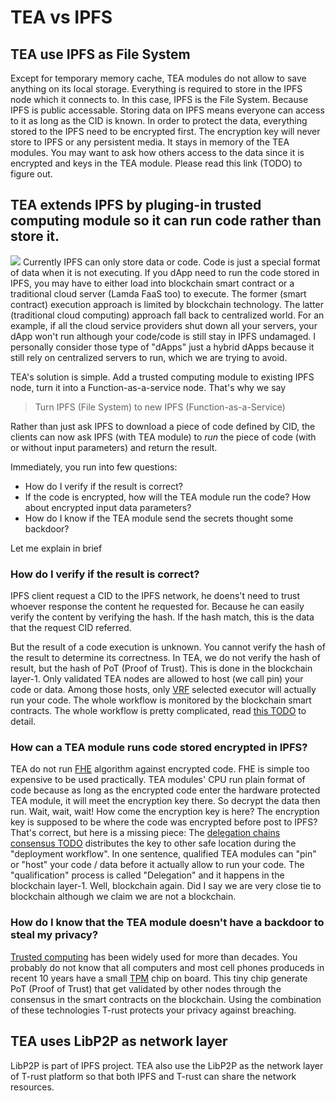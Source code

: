 # TEA vs IPFS
## TEA use IPFS as File System
Except for temporary memory cache, TEA modules do not allow to save anything on its local storage. Everything is required to store in the IPFS node which it connects to.
In this case, IPFS is the File System. Because IPFS is public accessable. Storing data on IPFS means everyone can access to it as long as the CID is known. In order to protect the data, everything stored to the IPFS need to be encrypted first. The encryption key will never store to IPFS or any persistent media. It stays in memory of the TEA modules. You may want to ask how others access to the data since it is encrypted and keys in the TEA module. Please read this link (TODO) to figure out.

## TEA extends IPFS by pluging-in trusted computing module so it can run code rather than store it.
![](https://github.com/tearust/tea-docs/blob/main/res/tea-on-top-of-ipfs.png?raw=true)
Currently IPFS can only store data or code. Code is just a special format of data when it is not executing. If you dApp need to run the code stored in IPFS, you may have to either load into blockchain smart contract or a traditional cloud server (Lamda FaaS too) to execute. The former (smart contract) execution approach is limited by blockchain technology. The latter (traditional cloud computing) approach fall back to centralized world. For an example, if all the cloud service providers shut down all your servers, your dApp won't run although your code/code is still stay in IPFS undamaged. I personally consider those type of "dApps" just a hybrid dApps because it still rely on centralized servers to run, which we are trying to avoid.

TEA's solution is simple. Add a trusted computing module to existing IPFS node, turn it into a Function-as-a-service node. That's why we say
> Turn IPFS (File System) to new IPFS (Function-as-a-Service)

Rather than just ask IPFS to download a piece of code defined by CID, the clients can now ask IPFS (with TEA module) to *run* the piece of code (with or without input parameters) and return the result.

Immediately, you run into few questions:
- How do I verify if the result is correct?
- If the code is encrypted, how will the TEA module run the code? How about encrypted input data parameters?
- How do I know if the TEA module send the secrets thought some backdoor?

Let me explain in brief
### How do I verify if the result is correct?
IPFS client request a CID to the IPFS network, he doens't need to trust whoever response the content he requested for. Because he can easily verify the content by verifying the hash. If the hash match, this is the data that the request CID referred.

But the result of a code execution is unknown. You cannot verify the hash of the result to determine its correctness. In TEA, we do not verify the hash of result, but the hash of PoT (Proof of Trust). This is done in the blockchain layer-1. Only validated TEA nodes are allowed to host (we call pin) your code or data. Among those hosts, only [VRF](https://en.wikipedia.org/wiki/Verifiable_random_function) selected executor will actually run your code. The whole workflow is monitored by the blockchain smart contracts. The whole workflow is pretty complicated, read [this TODO]() to detail.    

### How can a TEA module runs code stored encrypted in IPFS?
TEA do not run [FHE](https://en.wikipedia.org/wiki/Homomorphic_encryption) algorithm against encrypted code. FHE is simple too expensive to be used practically. TEA modules' CPU run plain format of code because as long as the encrypted code enter the hardware protected TEA module, it will meet the encryption key there. So decrypt the data then run. Wait, wait, wait! How come the encryption key is here? The encryption key is supposed to be where the code was encrypted before post to IPFS? That's correct, but here is a missing piece: The [delegation chains consensus TODO]() distributes the key to other safe location during the "deployment workflow". In one sentence, qualified TEA modules can "pin" or "host" your code / data before it actually allow to run your code. The "qualification" process is called "Delegation" and it happens in the blockchain layer-1. Well, blockchain again. Did I say we are very close tie to blockchain although we claim we are not a blockchain.

### How do I know that the TEA module doesn't have a backdoor to steal my privacy?

[Trusted computing](https://en.wikipedia.org/wiki/Trusted_Computing) has been widely used for more than decades. You probably do not know that all computers and most cell phones produceds in recent 10 years have a small [TPM](https://en.wikipedia.org/wiki/Trusted_Platform_Module) chip on board. This tiny chip generate PoT (Proof of Trust) that get validated by other nodes through the consensus in the smart contracts on the blockchain. Using the combination of these technologies T-rust protects your privacy against breaching. 

## TEA uses LibP2P as network layer

LibP2P is part of IPFS project. TEA also use the LibP2P as the network layer of T-rust platform so that both IPFS and T-rust can share the network resources.
